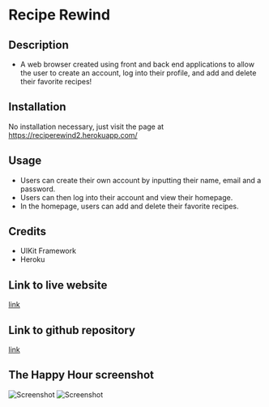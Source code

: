 # Recipe Rewind

## Description

- A web browser created using front and back end applications to allow the user to create an account, log into their profile, and add and delete their favorite recipes! 


## Installation

No installation necessary, just visit the page at https://reciperewind2.herokuapp.com/


## Usage

- Users can create their own account by inputting their name, email and a password.
- Users can then log into their account and view their homepage.
- In the homepage, users can add and delete their favorite recipes. 

## Credits

- UIKit Framework 
- Heroku



## Link to live website

[link](https://reciperewind2.herokuapp.com/)

## Link to github repository

[link](https://github.com/dolivafig/Recipe_Rewind)

## The Happy Hour screenshot

![Screenshot](./assets/images/Screenshot1.png)
![Screenshot](./assets/images/Screenshot2.png)
